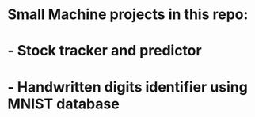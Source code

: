 # Small Machine projects in this repo:
# - Stock tracker and predictor
# - Handwritten digits identifier using MNIST database
